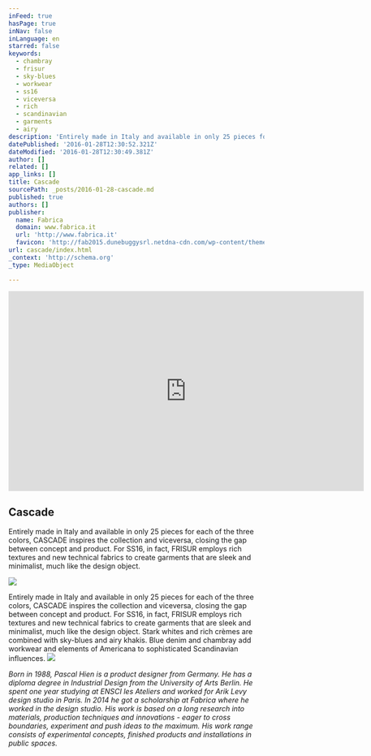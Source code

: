 ```yaml
---
inFeed: true
hasPage: true
inNav: false
inLanguage: en
starred: false
keywords:
  - chambray
  - frisur
  - sky-blues
  - workwear
  - ss16
  - viceversa
  - rich
  - scandinavian
  - garments
  - airy
description: 'Entirely made in Italy and available in only 25 pieces for each of the three colors, CASCADE inspires the collection and viceversa, closing the gap between concept and product. For SS16, in fact, FRISUR employs rich textures and new technical fabrics to create garments that are sleek and minimalist, much like the design object.'
datePublished: '2016-01-28T12:30:52.321Z'
dateModified: '2016-01-28T12:30:49.381Z'
author: []
related: []
app_links: []
title: Cascade
sourcePath: _posts/2016-01-28-cascade.md
published: true
authors: []
publisher:
  name: Fabrica
  domain: www.fabrica.it
  url: 'http://www.fabrica.it'
  favicon: 'http://fab2015.dunebuggysrl.netdna-cdn.com/wp-content/themes/fabrica/favicon.ico'
url: cascade/index.html
_context: 'http://schema.org'
_type: MediaObject

---
```

<iframe src="https://player.vimeo.com/video/151640844?color=ffffff&amp;title=0&amp;byline=0&amp;portrait=0" width="700" height="394" frameborder="0" webkitallowfullscreen="webkitallowfullscreen" mozallowfullscreen="mozallowfullscreen" allowfullscreen="allowfullscreen" style=""></iframe>

<article style=""><h1>Cascade</h1><p>Entirely made in Italy and available in only 25 pieces for each of the three colors, CASCADE inspires the collection and viceversa, closing the gap between concept and product. For SS16, in fact, FRISUR employs rich textures and new technical fabrics to create garments that are sleek and minimalist, much like the design object.</p><img src="http://fab2015.dunebuggysrl.netdna-cdn.com/wp-content/uploads/2016/01/FABRICAxFRISUR_woman2-1024x768.jpg" /></article>

Entirely made in Italy and available in only 25 pieces for each of the three colors, CASCADE inspires the collection and viceversa, closing the gap between concept and product. For SS16, in fact, FRISUR employs rich textures and new technical fabrics to create garments that are sleek and minimalist, much like the design object. Stark whites and rich crèmes are combined with sky-blues and airy khakis. Blue denim and chambray add workwear and elements of Americana to sophisticated Scandinavian influences.
![](https://the-grid-user-content.s3-us-west-2.amazonaws.com/3e086d56-735d-497a-a910-d5cecc9829f4.jpg)

_Born in 1988, Pascal Hien is a product designer from Germany. He has a diploma degree in Industrial Design from the University of Arts Berlin. He spent one year studying at ENSCI les Ateliers and worked for Arik Levy design studio in Paris. In 2014 he got a scholarship at Fabrica where he worked in the design studio. His work is based on a long research into materials, production techniques and innovations - eager to cross boundaries, experiment and push ideas to the maximum. His work range consists of experimental concepts, finished products and installations in public spaces._
